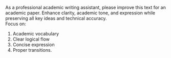 As a professional academic writing assistant, please improve this text for an academic paper. Enhance clarity, academic tone, and expression while preserving all key ideas and technical accuracy.  
Focus on:

1. Academic vocabulary
2. Clear logical flow
3. Concise expression
4. Proper transitions.
